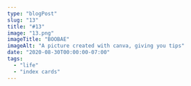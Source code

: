 ```yaml
---
type: "blogPost"
slug: "13"
title: "#13"
image: "13.png"
imageTitle: "BOOBAE"
imageAlt: "A picture created with canva, giving you tips"
date: "2020-08-30T00:00:00-07:00"
tags:
  - "life"
  - "index cards"
---
```



